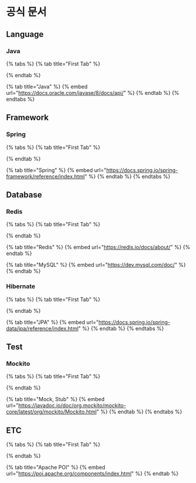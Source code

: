 # 공식 문서

## Language

### Java

{% tabs %}
{% tab title="First Tab" %}

{% endtab %}

{% tab title="Java" %}
{% embed url="https://docs.oracle.com/javase/8/docs/api/" %}
{% endtab %}
{% endtabs %}

## Framework

### Spring

{% tabs %}
{% tab title="First Tab" %}

{% endtab %}

{% tab title="Spring" %}
{% embed url="https://docs.spring.io/spring-framework/reference/index.html" %}
{% endtab %}
{% endtabs %}

## Database

### Redis

{% tabs %}
{% tab title="First Tab" %}

{% endtab %}

{% tab title="Redis" %}
{% embed url="https://redis.io/docs/about/" %}
{% endtab %}

{% tab title="MySQL" %}
{% embed url="https://dev.mysql.com/doc/" %}
{% endtab %}

### Hibernate

{% tabs %}
{% tab title="First Tab" %}

{% endtab %}

{% tab title="JPA" %}
{% embed url="https://docs.spring.io/spring-data/jpa/reference/index.html" %}
{% endtab %}
{% endtabs %}

## Test

### Mockito

{% tabs %}
{% tab title="First Tab" %}

{% endtab %}

{% tab title="Mock, Stub" %}
{% embed url="https://javadoc.io/doc/org.mockito/mockito-core/latest/org/mockito/Mockito.html" %}
{% endtab %}
{% endtabs %}


## ETC

{% tabs %}
{% tab title="First Tab" %}

{% endtab %}

{% tab title="Apache POI" %}
{% embed url="https://poi.apache.org/components/index.html" %}
{% endtab %}